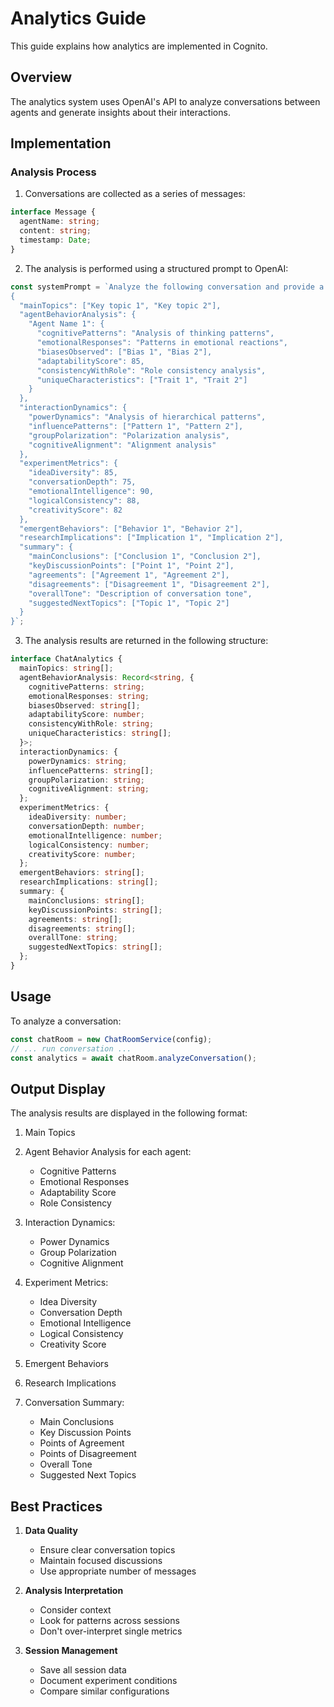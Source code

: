 # Analytics Guide

This guide explains how analytics are implemented in Cognito.

## Overview

The analytics system uses OpenAI's API to analyze conversations between agents and generate insights about their interactions.

## Implementation

### Analysis Process

1. Conversations are collected as a series of messages:
```typescript
interface Message {
  agentName: string;
  content: string;
  timestamp: Date;
}
```

2. The analysis is performed using a structured prompt to OpenAI:
```typescript
const systemPrompt = `Analyze the following conversation and provide a detailed analysis in this exact JSON format:
{
  "mainTopics": ["Key topic 1", "Key topic 2"],
  "agentBehaviorAnalysis": {
    "Agent Name 1": {
      "cognitivePatterns": "Analysis of thinking patterns",
      "emotionalResponses": "Patterns in emotional reactions",
      "biasesObserved": ["Bias 1", "Bias 2"],
      "adaptabilityScore": 85,
      "consistencyWithRole": "Role consistency analysis",
      "uniqueCharacteristics": ["Trait 1", "Trait 2"]
    }
  },
  "interactionDynamics": {
    "powerDynamics": "Analysis of hierarchical patterns",
    "influencePatterns": ["Pattern 1", "Pattern 2"],
    "groupPolarization": "Polarization analysis",
    "cognitiveAlignment": "Alignment analysis"
  },
  "experimentMetrics": {
    "ideaDiversity": 85,
    "conversationDepth": 75,
    "emotionalIntelligence": 90,
    "logicalConsistency": 88,
    "creativityScore": 82
  },
  "emergentBehaviors": ["Behavior 1", "Behavior 2"],
  "researchImplications": ["Implication 1", "Implication 2"],
  "summary": {
    "mainConclusions": ["Conclusion 1", "Conclusion 2"],
    "keyDiscussionPoints": ["Point 1", "Point 2"],
    "agreements": ["Agreement 1", "Agreement 2"],
    "disagreements": ["Disagreement 1", "Disagreement 2"],
    "overallTone": "Description of conversation tone",
    "suggestedNextTopics": ["Topic 1", "Topic 2"]
  }
}`;
```

3. The analysis results are returned in the following structure:
```typescript
interface ChatAnalytics {
  mainTopics: string[];
  agentBehaviorAnalysis: Record<string, {
    cognitivePatterns: string;
    emotionalResponses: string;
    biasesObserved: string[];
    adaptabilityScore: number;
    consistencyWithRole: string;
    uniqueCharacteristics: string[];
  }>;
  interactionDynamics: {
    powerDynamics: string;
    influencePatterns: string[];
    groupPolarization: string;
    cognitiveAlignment: string;
  };
  experimentMetrics: {
    ideaDiversity: number;
    conversationDepth: number;
    emotionalIntelligence: number;
    logicalConsistency: number;
    creativityScore: number;
  };
  emergentBehaviors: string[];
  researchImplications: string[];
  summary: {
    mainConclusions: string[];
    keyDiscussionPoints: string[];
    agreements: string[];
    disagreements: string[];
    overallTone: string;
    suggestedNextTopics: string[];
  };
}
```

## Usage

To analyze a conversation:

```typescript
const chatRoom = new ChatRoomService(config);
// ... run conversation ...
const analytics = await chatRoom.analyzeConversation();
```

## Output Display

The analysis results are displayed in the following format:

1. Main Topics
2. Agent Behavior Analysis for each agent:
   - Cognitive Patterns
   - Emotional Responses
   - Adaptability Score
   - Role Consistency
   
3. Interaction Dynamics:
   - Power Dynamics
   - Group Polarization
   - Cognitive Alignment

4. Experiment Metrics:
   - Idea Diversity
   - Conversation Depth
   - Emotional Intelligence
   - Logical Consistency
   - Creativity Score

5. Emergent Behaviors

6. Research Implications

7. Conversation Summary:
   - Main Conclusions
   - Key Discussion Points
   - Points of Agreement
   - Points of Disagreement
   - Overall Tone
   - Suggested Next Topics


## Best Practices

1. **Data Quality**
   - Ensure clear conversation topics
   - Maintain focused discussions
   - Use appropriate number of messages

2. **Analysis Interpretation**
   - Consider context
   - Look for patterns across sessions
   - Don't over-interpret single metrics

3. **Session Management**
   - Save all session data
   - Document experiment conditions
   - Compare similar configurations 